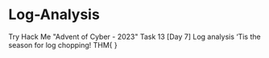 # Log-Analysis
Try Hack Me "Advent of Cyber - 2023" Task 13 [Day 7] Log analysis ‘Tis the season for log chopping! THM{     }

